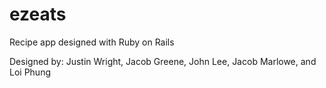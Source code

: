 # ezeats
Recipe app designed with Ruby on Rails

Designed by: Justin Wright, Jacob Greene, John Lee, Jacob Marlowe, and Loi Phung